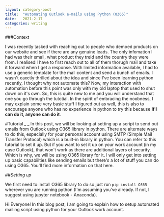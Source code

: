 ```yaml
---
layout: category-post
title:  "Automating Outlook e-mails using Python (O365)"
date:   2021-2-17
categories: writing
---
```

###Context

I was recently tasked with reaching out to people who demoed products on our website and see if there are any genuine leads. The only infomation I had was their email, what product they treid and the country they were from. I realised I have to first reach out to all of them thorugh mail and take it forward when I get a response. With limited information available, I had to use a  generic template for the mail content and send a bunch of emails. I wasn't eaxctly thrilled about the idea and since I've been learning python recently, I thought why not automate this? Now, my interaction with automation before this point was only with my old laptop that used to shut down on it's own. So, this is quite new to me and you will understand that one you go through the tutotial. In the spirit of embracing the noobness, I may explain some very basic stuff I figured out as well, this is also to encourage anyone who has no experience in python to try this because <b>If I can do it, anyone can do it</b>. 

#Tutorial
_ _
In this post, we will be looking at setting up a script to send out emails from Outlook using O365 library in python. There are alternate ways to do this, especially for your  personal account using SMTP (Simple Mail Transfer Protocol) which is a built-in library in python. You can refer to this tutorial to set it up. But if you want to set it up on your work account (in my case Outlook), that won't work as there are additional layers of security. Which is why, we will be using O365 library for it. I will only get into setting up basic capabiilties like sending emails but there's a lot of stuff you can do using O365. You'll find more information on that<link rel="stylesheet" type="text/css" href="https://github.com/O365/python-o365"> here. </link>  

##_Setting up_

We first need to install O365 library to do so just run ```pip install O365``` wherever you are running python (I'm assuming you've already. If not, I suggest using jupyter notebook - Anaconda). 




Hi Everyone! In this blog post, I am going to explain how to setup automated mailing script using python for your Outlook work account. 